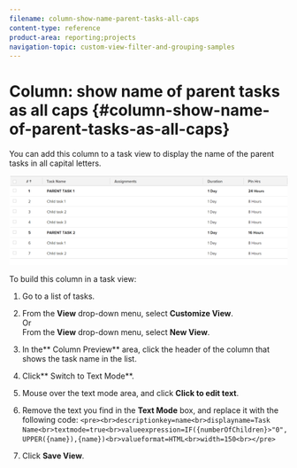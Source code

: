 ```yaml
---
filename: column-show-name-parent-tasks-all-caps
content-type: reference
product-area: reporting;projects
navigation-topic: custom-view-filter-and-grouping-samples
---
```





# Column: show name of parent tasks as all caps {#column-show-name-of-parent-tasks-as-all-caps}

You can add this column to a task view to display the name of the parent tasks in all capital letters.


![](assets/column-task-with-all-caps-parent-600x192.png)




To build this column in a task view:



1. Go to a list of tasks.
1. From the **View** drop-down menu, select **Customize View**.  
   Or  
   From the **View** drop-down menu, select **New View**.

1. In the** Column Preview** area, click the header of the column that shows the task name in the list.
1. Click** Switch to Text Mode**.
1. Mouse over the text mode area, and click **Click to edit text**.
1. Remove the text you find in the **Text Mode** box, and replace it with the following code: `<pre><br>descriptionkey=name<br>displayname=Task Name<br>textmode=true<br>valueexpression=IF({numberOfChildren}>"0",UPPER({name}),{name})<br>valueformat=HTML<br>width=150<br></pre>`

1. Click **Save View**.



